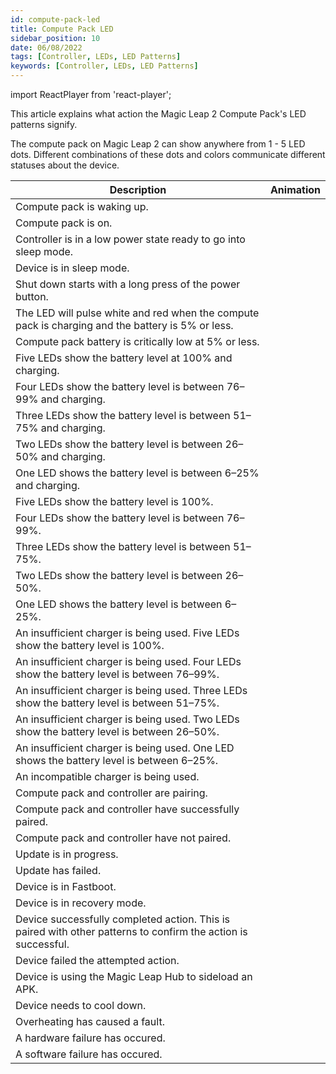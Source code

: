 ```yaml
---
id: compute-pack-led
title: Compute Pack LED
sidebar_position: 10
date: 06/08/2022
tags: [Controller, LEDs, LED Patterns]
keywords: [Controller, LEDs, LED Patterns]
---
```


import ReactPlayer from 'react-player';

This article explains what action the Magic Leap 2 Compute Pack's LED patterns signify.

The compute pack on Magic Leap 2 can show anywhere from 1 - 5 LED dots. Different combinations of these dots and colors communicate different statuses about the device.

| Description                                                                                                   | Animation                                                                                                                                 |
| ------------------------------------------------------------------------------------------------------------- | ----------------------------------------------------------------------------------------------------------------------------------------- |
| Compute pack is waking up.                                                                                    | <ReactPlayer url="/videos/led-patterns/compute-pack/compute-boot-up.webm" width="300px" height="150px" playing loop />                    |
| Compute pack is on.                                                                                           | <ReactPlayer url="/videos/led-patterns/compute-pack/compute-on.webm" width="300px" height="150px" playing loop />                         |
| Controller is in a low power state ready to go into sleep mode.                                               | <ReactPlayer url="/videos/led-patterns/compute-pack/compute-standby.webm" width="300px" height="150px" playing loop />                    |
| Device is in sleep mode.                                                                                      | <ReactPlayer url="/videos/led-patterns/compute-pack/compute-sleep.webm" width="300px" height="150px" playing loop />                      |
| Shut down starts with a long press of the power button.                                                       | <ReactPlayer url="/videos/led-patterns/compute-pack/compute-shut-down.webm" width="300px" height="150px" playing loop />                  |
| The LED will pulse white and red when the compute pack is charging and the battery is 5% or less.             | <ReactPlayer url="/videos/led-patterns/compute-pack/compute-critical-battery-charging.webm" width="300px" height="150px" playing loop />  |
| Compute pack battery is critically low at 5% or less.                                                         | <ReactPlayer url="/videos/led-patterns/compute-pack/compute-critical-battery-unplugged.webm" width="300px" height="150px" playing loop /> |
| Five LEDs show the battery level at 100% and charging.                                                        | <ReactPlayer url="/videos/led-patterns/compute-pack/compute-charging-100.webm" width="300px" height="150px" playing loop />               |
| Four LEDs show the battery level is between 76–99% and charging.                                              | <ReactPlayer url="/videos/led-patterns/compute-pack/compute-charging-76-99.webm" width="300px" height="150px" playing loop />             |
| Three LEDs show the battery level is between 51–75% and charging.                                             | <ReactPlayer url="/videos/led-patterns/compute-pack/compute-charging-51-75.webm" width="300px" height="150px" playing loop />             |
| Two LEDs show the battery level is between 26–50% and charging.                                               | <ReactPlayer url="/videos/led-patterns/compute-pack/compute-charging-26-50.webm" width="300px" height="150px" playing loop />             |
| One LED shows the battery level is between 6–25% and charging.                                                | <ReactPlayer url="/videos/led-patterns/compute-pack/compute-charging-6-25.webm" width="300px" height="150px" playing loop />              |
| Five LEDs show the battery level is 100%.                                                                     | <ReactPlayer url="/videos/led-patterns/compute-pack/compute-battery-check-100.webm" width="300px" height="150px" playing loop />          |
| Four LEDs show the battery level is between 76–99%.                                                           | <ReactPlayer url="/videos/led-patterns/compute-pack/compute-battery-check-76-99.webm" width="300px" height="150px" playing loop />        |
| Three LEDs show the battery level is between 51–75%.                                                          | <ReactPlayer url="/videos/led-patterns/compute-pack/compute-battery-check-51-75.webm" width="300px" height="150px" playing loop />        |
| Two LEDs show the battery level is between 26–50%.                                                            | <ReactPlayer url="/videos/led-patterns/compute-pack/compute-battery-check-26-50.webm" width="300px" height="150px" playing loop />        |
| One LED shows the battery level is between 6–25%.                                                             | <ReactPlayer url="/videos/led-patterns/compute-pack/compute-battery-check-6-25.webm" width="300px" height="150px" playing loop />         |
| An insufficient charger is being used. Five LEDs show the battery level is 100%.                              | <ReactPlayer url="/videos/led-patterns/compute-pack/compute-insufficient-charger-100.webm" width="300px" height="150px" playing loop />   |
| An insufficient charger is being used. Four LEDs show the battery level is between 76–99%.                    | <ReactPlayer url="/videos/led-patterns/compute-pack/compute-insufficient-charger-76-99.webm" width="300px" height="150px" playing loop /> |
| An insufficient charger is being used. Three LEDs show the battery level is between 51–75%.                   | <ReactPlayer url="/videos/led-patterns/compute-pack/compute-insufficient-charger-51-75.webm" width="300px" height="150px" playing loop /> |
| An insufficient charger is being used. Two LEDs show the battery level is between 26–50%.                     | <ReactPlayer url="/videos/led-patterns/compute-pack/compute-insufficient-charger-26-50.webm" width="300px" height="150px" playing loop /> |
| An insufficient charger is being used. One LED shows the battery level is between 6–25%.                      | <ReactPlayer url="/videos/led-patterns/compute-pack/compute-insufficient-charger-6-25.webm" width="300px" height="150px" playing loop />  |
| An incompatible charger is being used.                                                                        | <ReactPlayer url="/videos/led-patterns/compute-pack/compute-incompatible-charger.webm" width="300px" height="150px" playing loop />       |
| Compute pack and controller are pairing.                                                                      | <ReactPlayer url="/videos/led-patterns/compute-pack/compute-bluetooth-pairing.webm" width="300px" height="150px" playing loop />          |
| Compute pack and controller have successfully paired.                                                         | <ReactPlayer url="/videos/led-patterns/compute-pack/compute-bluetooth-pairing-success.webm" width="300px" height="150px" playing loop />  |
| Compute pack and controller have not paired.                                                                  | <ReactPlayer url="/videos/led-patterns/compute-pack/compute-bluetooth-pairing-failure.webm" width="300px" height="150px" playing loop />  |
| Update is in progress.                                                                                        | <ReactPlayer url="/videos/led-patterns/compute-pack/compute-updating.webm" width="300px" height="150px" playing loop />                   |
| Update has failed.                                                                                            | <ReactPlayer url="/videos/led-patterns/compute-pack/compute-updating-failure.webm" width="300px" height="150px" playing loop />           |
| Device is in Fastboot.                                                                                        | <ReactPlayer url="/videos/led-patterns/compute-pack/compute-fastboot.webm" width="300px" height="150px" playing loop />                   |
| Device is in recovery mode.                                                                                   | <ReactPlayer url="/videos/led-patterns/compute-pack/compute-recovery-mode.webm" width="300px" height="150px" playing loop />              |
| Device successfully completed action. This is paired with other patterns to confirm the action is successful. | <ReactPlayer url="/videos/led-patterns/compute-pack/compute-generic-success.webm" width="300px" height="150px" playing loop />            |
| Device failed the attempted action.                                                                           | <ReactPlayer url="/videos/led-patterns/compute-pack/compute-generic-failure.webm" width="300px" height="150px" playing loop />            |
| Device is using the Magic Leap Hub to sideload an APK.                                                        | <ReactPlayer url="/videos/led-patterns/compute-pack/compute-sideload.webm" width="300px" height="150px" playing loop />                   |
| Device needs to cool down.                                                                                    | <ReactPlayer url="/videos/led-patterns/compute-pack/compute-thermal-warning.webm" width="300px" height="150px" playing loop />            |
| Overheating has caused a fault.                                                                               | <ReactPlayer url="/videos/led-patterns/compute-pack/compute-thermal-fault.webm" width="300px" height="150px" playing loop />              |
| A hardware failure has occured.                                                                               | <ReactPlayer url="/videos/led-patterns/compute-pack/compute-hardware-failure.webm" width="300px" height="150px" playing loop />           |
| A software failure has occured.                                                                               | <ReactPlayer url="/videos/led-patterns/compute-pack/compute-software-failure.webm" width="300px" height="150px" playing loop />           |
